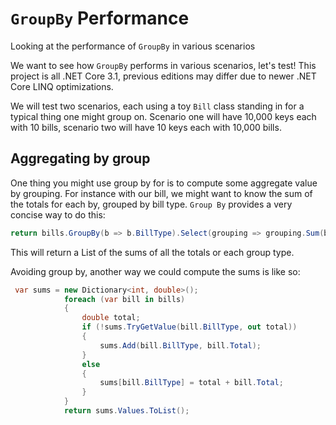 # `GroupBy` Performance
Looking at the performance of `GroupBy` in various scenarios

We want to see how `GroupBy` performs in various scenarios, let's test!
This project is all .NET Core 3.1, previous editions may differ due to newer
.NET Core LINQ optimizations.

We will test two scenarios, each using a toy `Bill` class standing in for a typical thing one might group on.
Scenario one will have 10,000 keys each with 10 bills, scenario two will have 10 keys each with 10,000 bills.



## Aggregating by group
One thing you might use group by for is to compute some aggregate value by grouping. For instance with our bill, we might want to know the sum of the totals for each by, grouped by bill type. `Group By` provides a very concise way to do this:

```c#
return bills.GroupBy(b => b.BillType).Select(grouping => grouping.Sum(b => b.Total)).ToList();
```
This will return a List of the sums of all the totals or each group type.

Avoiding group by, another way we could compute the sums is like so:
```c#
 var sums = new Dictionary<int, double>();
            foreach (var bill in bills)
            {
                double total;
                if (!sums.TryGetValue(bill.BillType, out total))
                {
                    sums.Add(bill.BillType, bill.Total);
                }
                else
                {                    
                    sums[bill.BillType] = total + bill.Total;
                }
            }
            return sums.Values.ToList();
```
